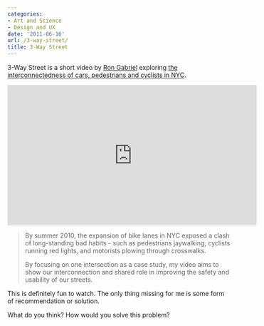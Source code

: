 ```yaml
---
categories:
- Art and Science
- Design and UX
date: '2011-06-16'
url: /3-way-street/
title: 3-Way Street
---
```


3-Way Street is a short video by <a href="http://blog.ronconcocacola.com/">Ron Gabriel</a> exploring <a href="http://vimeo.com/24572222">the interconnectedness of cars, pedestrians and cyclists in NYC</a>.

<p align="center"><iframe src="https://player.vimeo.com/video/24572222?byline=0" width="560" height="315" frameborder="0"></iframe></p>

<blockquote>By summer 2010, the expansion of bike lanes in NYC exposed a clash of long-standing bad habits - such as pedestrians jaywalking, cyclists running red lights, and motorists plowing through crosswalks.

By focusing on one intersection as a case study, my video aims to show our interconnection and shared role in improving the safety and usability of our streets.
</blockquote>

This is definitely fun to watch. The only thing missing for me is some form of recommendation or solution.

What do you think? How would you solve this problem?